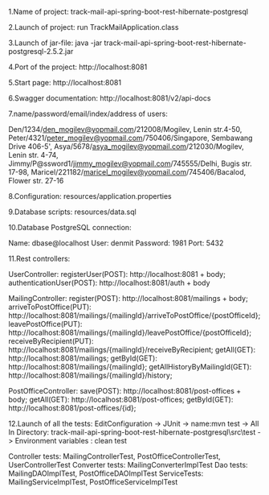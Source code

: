 1.Name of project: track-mail-api-spring-boot-rest-hibernate-postgresql

2.Launch of project: run TrackMailApplication.class

3.Launch of jar-file: java -jar track-mail-api-spring-boot-rest-hibernate-postgresql-2.5.2.jar

4.Port of the project: http://localhost:8081

5.Start page: http://localhost:8081

6.Swagger documentation: http://localhost:8081/v2/api-docs

7.name/password/email/index/address of users:

Den/1234/den_mogilev@yopmail.com/212008/Mogilev, Lenin str.4-50,
Peter/4321/peter_mogilev@yopmail.com/750406/Singapore, Sembawang Drive 406-5',
Asya/5678/asya_mogilev@yopmail.com/212030/Mogilev, Lenin str. 4-74,
Jimmy/P@ssword1/jimmy_mogilev@yopmail.com/745555/Delhi, Bugis str. 17-98,
Maricel/221182/maricel_mogilev@yopmail.com/745406/Bacalod, Flower str. 27-16

8.Configuration: resources/application.properties

9.Database scripts: resources/data.sql

10.Database PostgreSQL connection:

Name: dbase@localhost
User: denmit
Password: 1981
Port: 5432

11.Rest controllers:

UserController:
registerUser(POST): http://localhost:8081 + body;
authenticationUser(POST): http://localhost:8081/auth + body

MailingController:
register(POST): http://localhost:8081/mailings + body;
arriveToPostOffice(PUT): http://localhost:8081/mailings/{mailingId}/arriveToPostOffice/{postOfficeId};
leavePostOffice(PUT): http://localhost:8081/mailings/{mailingId}/leavePostOffice/{postOfficeId};
receiveByRecipient(PUT): http://localhost:8081/mailings/{mailingId}/receiveByRecipient;
getAll(GET): http://localhost:8081/mailings;
getById(GET): http://localhost:8081/mailings/{mailingId};
getAllHistoryByMailingId(GET): http://localhost:8081/mailings/{mailingId}/history;

PostOfficeController:
save(POST): http://localhost:8081/post-offices + body;
getAll(GET): http://localhost:8081/post-offices;
getById(GET): http://localhost:8081/post-offices/{id};

12.Launch of all the tests:
EditConfiguration -> JUnit -> name:mvn test -> All In Directory: track-mail-api-spring-boot-rest-hibernate-postgresql\src\test ->
Environment variables : clean test

Controller tests: MailingControllerTest, PostOfficeControllerTest, UserControllerTest
Converter tests: MailingConverterImplTest
Dao tests: MailingDAOImplTest, PostOfficeDAOImplTest
ServiceTests: MailingServiceImplTest, PostOfficeServiceImplTest

